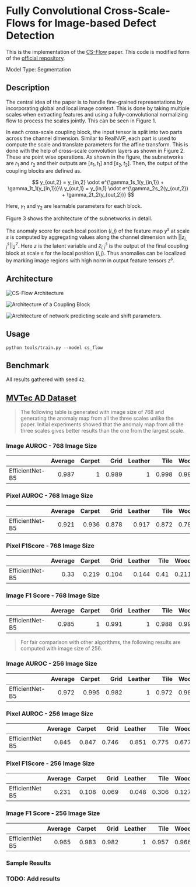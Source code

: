 # Fully Convolutional Cross-Scale-Flows for Image-based Defect Detection

This is the implementation of the [CS-Flow](https://arxiv.org/pdf/2110.02855.pdf) paper. This code is modified form of the [official repository](https://github.com/marco-rudolph/cs-flow).

Model Type: Segmentation

## Description

The central idea of the paper is to handle fine-grained representations by incorporating global and local image context. This is done by taking multiple scales when extracting features and using a fully-convolutional normalizing flow to process the scales jointly. This can be seen in Figure 1.

In each cross-scale coupling block, the input tensor is split into two parts across the channel dimension. Similar to RealNVP, each part is used to compute the scale and translate parameters for the affine transform. This is done with the help of cross-scale convolution layers as shown in Figure 2. These are point wise operations. As shown in the figure, the subnetworks are $r_1$ and $r_2$ and their outputs are $[s_1, t_1]$ and $[s_2, t_2]$. Then, the output of the coupling blocks are defined as.

$$
y_{out,2} = y_{in,2} \odot e^{\gamma_1s_1(y_{in,1}) + \gamma_1t_1(y_{in,1})}\\
y_{out,1} = y_{in,1} \odot e^{\gamma_2s_2(y_{out,2}) + \gamma_2t_2(y_{out,2})}
$$

Here, $\gamma_1$ and $\gamma_2$ are learnable parameters for each block.

Figure 3 shows the architecture of the subnetworks in detail.

The anomaly score for each local position $(i,j)$ of the feature map $y^s$ at scale $s$ is computed by aggregating values along the channel dimension with $||z^s_{i,j}||^2_2$. Here $z$ is the latent variable and $z^s_{i,j}$ is the output of the final coupling block at scale $s$ for the local position $(i,j)$. Thus anomalies can be localized by marking image regions with high norm in output feature tensors $z^s$.

## Architecture

![CS-Flow Architecture](/docs/source/images/cs_flow/architecture1.jpg "CS-Flow Architecture")

![Architecture of a Coupling Block](/docs/source/images/cs_flow/architecture2.jpg "Architecture of a Coupling Block")

![Architecture of network predicting scale and shift parameters.](/docs/source/images/cs_flow/architecture3.jpg "Architecture of network predicting scale and shift parameters.")

## Usage

`python tools/train.py --model cs_flow`

## Benchmark

All results gathered with seed `42`.

## [MVTec AD Dataset](https://www.mvtec.com/company/research/datasets/mvtec-ad)

> The following table is generated with image size of 768 and generating the anomaly map from all the three scales unlike the paper. Initial experiments showed that the anomaly map from all the three scales gives better results than the one from the largest scale.

### Image AUROC - 768 Image Size

|                 | Average | Carpet |  Grid | Leather |  Tile |  Wood | Bottle | Cable | Capsule | Hazelnut | Metal_nut | Pill | Screw | Toothbrush | Transistor | Zipper |
| :-------------- | ------: | -----: | ----: | ------: | ----: | ----: | -----: | ----: | ------: | -------: | --------: | ---: | ----: | ---------: | ---------: | -----: |
| EfficientNet-B5 |   0.987 |      1 | 0.989 |       1 | 0.998 | 0.998 |      1 | 0.996 |   0.981 |    0.994 |         1 | 0.98 |  0.95 |      0.919 |          1 |  0.999 |

### Pixel AUROC - 768 Image Size

|                 | Average | Carpet |  Grid | Leather |  Tile |  Wood | Bottle | Cable | Capsule | Hazelnut | Metal_nut | Pill | Screw | Toothbrush | Transistor | Zipper |
| :-------------- | ------: | -----: | ----: | ------: | ----: | ----: | -----: | ----: | ------: | -------: | --------: | ---: | ----: | ---------: | ---------: | -----: |
| EfficientNet-B5 |   0.921 |  0.936 | 0.878 |   0.917 | 0.872 | 0.782 |  0.889 | 0.935 |   0.961 |    0.957 |     0.953 | 0.95 | 0.947 |      0.951 |      0.974 |  0.919 |

### Pixel F1Score - 768 Image Size

|                 | Average | Carpet |  Grid | Leather | Tile |  Wood | Bottle | Cable | Capsule | Hazelnut | Metal_nut |  Pill | Screw | Toothbrush | Transistor | Zipper |
| :-------------- | ------: | -----: | ----: | ------: | ---: | ----: | -----: | ----: | ------: | -------: | --------: | ----: | ----: | ---------: | ---------: | -----: |
| EfficientNet-B5 |    0.33 |  0.219 | 0.104 |   0.144 | 0.41 | 0.211 |  0.357 | 0.375 |   0.333 |    0.375 |     0.689 | 0.458 | 0.094 |      0.342 |      0.597 |  0.238 |

### Image F1 Score - 768 Image Size

|                 | Average | Carpet |  Grid | Leather |  Tile |  Wood | Bottle | Cable | Capsule | Hazelnut | Metal_nut |  Pill | Screw | Toothbrush | Transistor | Zipper |
| :-------------- | ------: | -----: | ----: | ------: | ----: | ----: | -----: | ----: | ------: | -------: | --------: | ----: | ----: | ---------: | ---------: | -----: |
| EfficientNet-B5 |   0.985 |      1 | 0.991 |       1 | 0.988 | 0.992 |      1 | 0.973 |   0.977 |    0.979 |     0.995 | 0.975 | 0.975 |      0.952 |      0.988 |  0.996 |

> For fair comparison with other algorithms, the following results are computed with image size of 256.

### Image AUROC - 256 Image Size

|                 | Average | Carpet |  Grid | Leather |  Tile |  Wood | Bottle | Cable | Capsule | Hazelnut | Metal_nut |  Pill | Screw | Toothbrush | Transistor | Zipper |
| :-------------- | ------: | -----: | ----: | ------: | ----: | ----: | -----: | ----: | ------: | -------: | --------: | ----: | ----: | ---------: | ---------: | -----: |
| EfficientNet-B5 |   0.972 |  0.995 | 0.982 |       1 | 0.972 | 0.988 |      1 |  0.97 |   0.907 |    0.995 |     0.972 | 0.953 | 0.896 |      0.969 |      0.987 |  0.987 |

### Pixel AUROC - 256 Image Size

|                 | Average | Carpet |  Grid | Leather |  Tile |  Wood | Bottle | Cable | Capsule | Hazelnut | Metal_nut | Pill | Screw | Toothbrush | Transistor | Zipper |
| :-------------- | ------: | -----: | ----: | ------: | ----: | ----: | -----: | ----: | ------: | -------: | --------: | ---: | ----: | ---------: | ---------: | -----: |
| EfficientNet B5 |   0.845 |  0.847 | 0.746 |   0.851 | 0.775 | 0.677 |  0.853 | 0.863 |   0.882 |    0.895 |     0.932 | 0.92 | 0.779 |      0.892 |       0.96 |  0.803 |

### Pixel F1Score - 256 Image Size

|                 | Average | Carpet |  Grid | Leather |  Tile |  Wood | Bottle | Cable | Capsule | Hazelnut | Metal_nut |  Pill | Screw | Toothbrush | Transistor | Zipper |
| :-------------- | ------: | -----: | ----: | ------: | ----: | ----: | -----: | ----: | ------: | -------: | --------: | ----: | ----: | ---------: | ---------: | -----: |
| EfficientNet B5 |   0.231 |  0.108 | 0.069 |   0.048 | 0.306 | 0.127 |  0.303 |  0.21 |   0.165 |    0.215 |     0.659 | 0.412 | 0.017 |      0.214 |      0.513 |  0.106 |

### Image F1 Score - 256 Image Size

|                 | Average | Carpet |  Grid | Leather |  Tile |  Wood | Bottle | Cable | Capsule | Hazelnut | Metal_nut |  Pill | Screw | Toothbrush | Transistor | Zipper |
| :-------------- | ------: | -----: | ----: | ------: | ----: | ----: | -----: | ----: | ------: | -------: | --------: | ----: | ----: | ---------: | ---------: | -----: |
| EfficientNet B5 |   0.965 |  0.983 | 0.982 |       1 | 0.957 | 0.966 |      1 | 0.945 |   0.944 |    0.986 |     0.963 | 0.965 | 0.906 |      0.949 |      0.938 |  0.987 |

### Sample Results

### TODO: Add results
